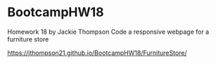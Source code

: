 # BootcampHW18

Homework 18 by Jackie Thompson
Code a responsive webpage for a furniture store

https://jthompson21.github.io/BootcampHW18/FurnitureStore/
